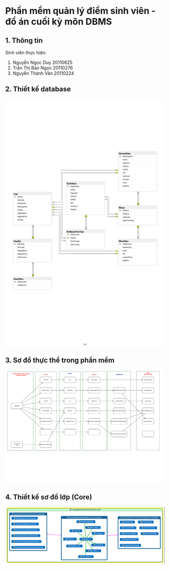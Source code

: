 # Phần mềm quản lý điểm sinh viên - đồ án cuối kỳ môn DBMS

## 1. Thông tin

Sinh viên thực hiện:
1. Nguyễn Ngọc Duy 20110625
2. Trần Thị Bảo Ngọc 20110276
3. Nguyễn Thành Văn 20110224

## 2. Thiết kế database
![](images/database-design-diagram-1.jpg)

## 3. Sơ đồ thực thể trong phần mềm
![](images/MoHinh.png)

## 4. Thiết kế sơ đồ lớp (Core)

![](images/core-design.png)
